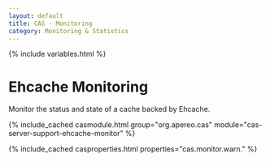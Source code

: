 ```yaml
---
layout: default
title: CAS - Monitoring
category: Monitoring & Statistics
---
```


{% include variables.html %}

# Ehcache Monitoring

Monitor the status and state of a cache backed by Ehcache.

{% include_cached casmodule.html group="org.apereo.cas" module="cas-server-support-ehcache-monitor" %}

{% include_cached casproperties.html properties="cas.monitor.warn." %}

